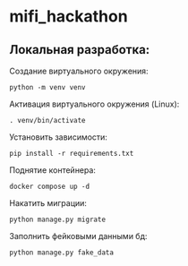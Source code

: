 # mifi_hackathon

## Локальная разработка:

Создание виртуального окружения:
```
python -m venv venv
```

Активация виртуального окружения (Linux):
```
. venv/bin/activate
```

Установить зависимости:
```
pip install -r requirements.txt
```

Поднятие контейнера:
```
docker compose up -d
```

Накатить миграции:
```
python manage.py migrate
```

Заполнить фейковыми данными бд:
```
python manage.py fake_data
```